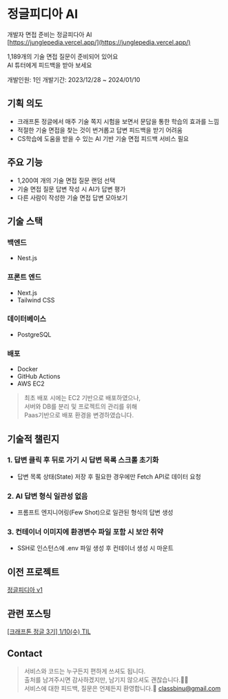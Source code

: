 # 정글피디아 AI 
개발자 면접 준비는 정글피다아 AI  
[https://junglepedia.vercel.app/](https://junglepedia.vercel.app/)

1,189개의 기술 면접 질문이 준비되어 있어요  
AI 튜터에게 피드백을 받아 보세요

개발인원: 1인
개발기간: 2023/12/28 ~ 2024/01/10


## 기획 의도
- 크래프톤 정글에서 매주 기술 쪽지 시험을 보면서 문답을 통한 학습의 효과를 느낌
- 적절한 기술 면접을 찾는 것이 번거롭고 답변 피드백을 받기 어려움
- CS학습에 도움을 받을 수 있는 AI 기반 기술 면접 피드백 서비스 필요


## 주요 기능
- 1,200여 개의 기술 면접 질문 랜덤 선택
- 기술 면접 질문 답변 작성 시 AI가 답변 평가
- 다른 사람이 작성한 기술 면접 답변 모아보기

## 기술 스택

### 백엔드
- Nest.js

### 프론트 엔드
- Next.js
- Tailwind CSS

### 데이터베이스
- PostgreSQL

### 배포
- Docker
- GitHub Actions
- AWS EC2

> 최초 배포 시에는 EC2 기반으로 배포하였으나,  
서버와 DB를 분리 및 프로젝트의 관리를 위해  
Paas기반으로 배포 환경을 변경하였습니다.

## 기술적 챌린지
### 1. 답변 클릭 후 뒤로 가기 시 답변 목록 스크롤 초기화
- 답변 목록 상태(State) 저장 후 필요한 경우에만 Fetch API로 데이터 요청

### 2. AI 답변 형식 일관성 없음
- 프롬프트 엔지니어링(Few Shot)으로 일관된 형식의 답변 생성

### 3. 컨테이너 이미지에 환경변수 파일 포함 시 보안 취약
- SSH로 인스턴스에 .env 파일 생성 후 컨테이너 생성 시 마운트

## 이전 프로젝트
[정글피디아 v1](https://github.com/classbinu/jungle-pedia)

## 관련 포스팅
[[크래프톤 정글 3기] 1/10(수) TIL](https://velog.io/@classbinu/%ED%81%AC%EB%9E%98%ED%94%84%ED%86%A4-%EC%A0%95%EA%B8%80-3%EA%B8%B0-110%EC%88%98-TIL)

## Contact
> 서비스와 코드는 누구든지 편하게 쓰셔도 됩니다.  
> 출처를 남겨주시면 감사하겠지만, 남기지 않으셔도 괜찮습니다.🙇‍♂️  
> 서비스에 대한 피드백, 질문은 언제든지 환영합니다.🥳
> classbinu@gmail.com
